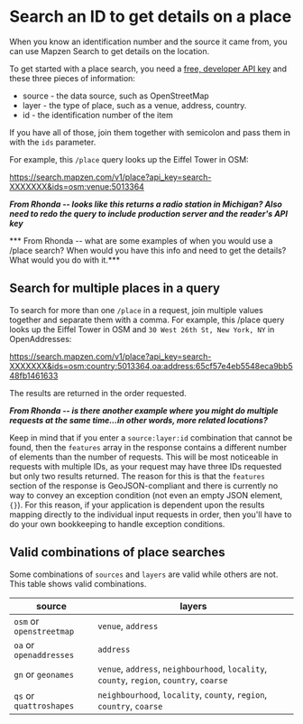 # Search an ID to get details on a place

When you know an identification number and the source it came from, you can use Mapzen Search to get details on the location.

To get started with a place search, you need a [free, developer API key](https://mapzen.com/developers) and these three pieces of information:

* source - the data source, such as OpenStreetMap
* layer - the type of place, such as a venue, address, country.
* id - the identification number of the item

If you have all of those, join them together with semicolon and pass them in with the `ids` parameter.

For example, this `/place` query looks up the Eiffel Tower in OSM:

https://search.mapzen.com/v1/place?api_key=search-XXXXXXX&ids=osm:venue:5013364

***From Rhonda -- looks like this returns a radio station in Michigan? Also need to redo the query to include production server and the reader's API key***

*** From Rhonda -- what are some examples of when you would use a /place search? When would you have this info and need to get the details? What would you do with it.***

## Search for multiple places in a query

To search for more than one `/place` in a request, join multiple values together and separate them with a comma. For example, this /place query looks up the Eiffel Tower in OSM and `30 West 26th St, New York, NY` in OpenAddresses:

https://search.mapzen.com/v1/place?api_key=search-XXXXXXX&ids=osm:country:5013364,oa:address:65cf57e4eb5548eca9bb548fb1461633

The results are returned in the order requested.

***From Rhonda -- is there another example where you might do multiple requests at the same time...in other words, more related locations?***

Keep in mind that if you enter a `source:layer:id` combination that cannot be found, then the `features` array in the response contains a different number of elements than the number of requests. This will be most noticeable in requests with multiple IDs, as your request may have three IDs requested but only two results returned. The reason for this is that the `features` section of the response is GeoJSON-compliant and there is currently no way to convey an exception condition (not even an empty JSON element, `{}`). For this reason, if your application is dependent upon the results mapping directly to the individual input requests in order, then you'll have to do your own bookkeeping to handle exception conditions.

## Valid combinations of place searches

Some combinations of `sources` and `layers` are valid while others are not. This table shows valid combinations.

source | layers
--- | ---
`osm` or `openstreetmap` | `venue`, `address`
`oa` or `openaddresses` | `address`
`gn` or `geonames` | `venue`, `address`, `neighbourhood`, `locality`, `county`, `region`, `country`, `coarse`
`qs` or `quattroshapes` | `neighbourhood`, `locality`, `county`, `region`, `country`, `coarse`
